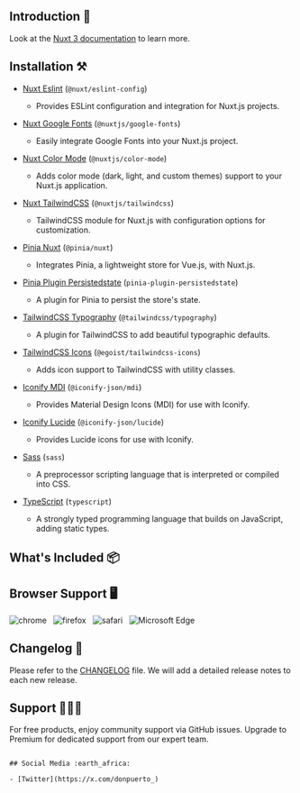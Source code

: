 ## Introduction 🚀

Look at the [Nuxt 3 documentation](https://nuxt.com/docs/getting-started/introduction) to learn more.

## Installation ⚒️
- [Nuxt Eslint](https://www.npmjs.com/package/@nuxt/eslint-config) (`@nuxt/eslint-config`)
  - Provides ESLint configuration and integration for Nuxt.js projects.

- [Nuxt Google Fonts](https://google-fonts.nuxtjs.org/) (`@nuxtjs/google-fonts`)
  - Easily integrate Google Fonts into your Nuxt.js project.

- [Nuxt Color Mode](https://color-mode.nuxtjs.org/) (`@nuxtjs/color-mode`)
  - Adds color mode (dark, light, and custom themes) support to your Nuxt.js application.

- [Nuxt TailwindCSS](https://tailwindcss.nuxtjs.org/) (`@nuxtjs/tailwindcss`)
  - TailwindCSS module for Nuxt.js with configuration options for customization.

- [Pinia Nuxt](https://pinia.vuejs.org/ssr/nuxt.html) (`@pinia/nuxt`)
  - Integrates Pinia, a lightweight store for Vue.js, with Nuxt.js.

- [Pinia Plugin Persistedstate](https://github.com/prazdevs/pinia-plugin-persistedstate) (`pinia-plugin-persistedstate`)
  - A plugin for Pinia to persist the store's state.

- [TailwindCSS Typography](https://tailwindcss.com/docs/typography-plugin) (`@tailwindcss/typography`)
  - A plugin for TailwindCSS to add beautiful typographic defaults.

- [TailwindCSS Icons](https://github.com/egoist/tailwindcss-icons) (`@egoist/tailwindcss-icons`)
  - Adds icon support to TailwindCSS with utility classes.

- [Iconify MDI](https://www.npmjs.com/package/@iconify-json/mdi) (`@iconify-json/mdi`)
  - Provides Material Design Icons (MDI) for use with Iconify.

- [Iconify Lucide](https://www.npmjs.com/package/@iconify-json/lucide) (`@iconify-json/lucide`)
  - Provides Lucide icons for use with Iconify.

- [Sass](https://sass-lang.com/) (`sass`)
  - A preprocessor scripting language that is interpreted or compiled into CSS.

- [TypeScript](https://www.typescriptlang.org/) (`typescript`)
  - A strongly typed programming language that builds on JavaScript, adding static types.


## What's Included 📦


## Browser Support 🖥️

![chrome](https://github.com/nuxt/nuxt/assets/47495003/bbb6d7b0-2db6-4af4-abdc-a73de71dd287)
&nbsp;&nbsp;![firefox](https://github.com/nuxt/nuxt/assets/47495003/bca1f2d0-d597-453b-8525-5c94e36bfc33)
&nbsp;&nbsp;![safari](https://github.com/nuxt/nuxt/assets/47495003/8ecbb395-78fb-40fb-bb59-7301bf8a7e5d)
&nbsp;&nbsp;![Microsoft Edge](https://github.com/nuxt/nuxt/assets/47495003/f945821b-0cbd-464d-8103-824d4d5c4e9a)


## Changelog 📆

Please refer to the [CHANGELOG](CHANGELOG.md) file. We will add a detailed release notes to each new release.


## Support 🧑🏻‍💻

For free products, enjoy community support via GitHub issues. Upgrade to Premium for dedicated support from our expert team.


   ```

## Social Media :earth_africa:

- [Twitter](https://x.com/donpuerto_)

